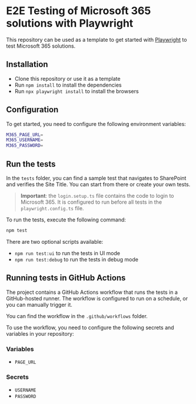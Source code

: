 # E2E Testing of Microsoft 365 solutions with Playwright

This repository can be used as a template to get started with [Playwright](https://playwright.dev/) to test Microsoft 365 solutions.

## Installation

- Clone this repository or use it as a template
- Run `npm install` to install the dependencies
- Run `npx playwright install` to install the browsers

## Configuration

To get started, you need to configure the following environment variables:

```bash
M365_PAGE_URL=
M365_USERNAME=
M365_PASSWORD=
```

## Run the tests

In the `tests` folder, you can find a sample test that navigates to SharePoint and verifies the Site Title. You can start from there or create your own tests.

> **Important**: the `login.setup.ts` file contains the code to login to Microsoft 365. It is configured to run before all tests in the `playwright.config.ts` file.

To run the tests, execute the following command:

```bash
npm test
```

There are two optional scripts available:

- `npm run test:ui` to run the tests in UI mode
- `npm run test:debug` to run the tests in debug mode

## Running tests in GitHub Actions

The project contains a GitHub Actions workflow that runs the tests in a GitHub-hosted runner. The workflow is configured to run on a schedule, or you can manually trigger it.

You can find the workflow in the `.github/workflows` folder.

To use the workflow, you need to configure the following secrets and variables in your repository:

### Variables

- `PAGE_URL`

### Secrets

- `USERNAME`
- `PASSWORD`
